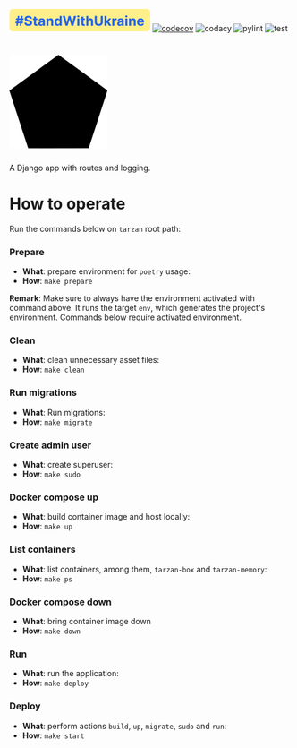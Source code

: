 [![StandWithUkraine](https://raw.githubusercontent.com/vshymanskyy/StandWithUkraine/main/badges/StandWithUkraine.svg)](https://github.com/vshymanskyy/StandWithUkraine/blob/main/docs/README.md)
[![codecov](https://codecov.io/gh/trouchet/tarzan/graph/badge.svg?token=GSYO6WIEMD)](https://codecov.io/gh/trouchet/tarzan)
![codacy](https://github.com/trouchet/tarzan/actions/workflows/codacy.yml/badge.svg)
![pylint](https://github.com/trouchet/tarzan/actions/workflows/pylint.yml/badge.svg)
![test](https://github.com/trouchet/tarzan/actions/workflows/test.yml/badge.svg)

# ![tarzan_title](https://github.com/trouchet/tarzan/blob/133557f070ecd8c2bdc3ab0eadf0de4639000e54/static/images/tarzan_tiny)

A Django app with routes and logging.

# How to operate

Run the commands below on `tarzan` root path:

### Prepare

- **What**: prepare environment for `poetry` usage:
- **How**: `make prepare`

**Remark**: Make sure to always have the environment activated with command above. It runs the target `env`, which generates the project's environment. Commands below require activated environment.

### Clean

- **What**: clean unnecessary asset files:
- **How**: `make clean`

### Run migrations

- **What**: Run migrations:
- **How**: `make migrate`

### Create admin user

- **What**: create superuser:
- **How**: `make sudo`

### Docker compose up

- **What**: build container image and host locally:
- **How**: `make up`

### List containers

- **What**: list containers, among them, `tarzan-box` and `tarzan-memory`:
- **How**: `make ps`

### Docker compose down

- **What**: bring container image down
- **How**: `make down`

### Run

- **What**: run the application:
- **How**: `make deploy`

### Deploy

- **What**: perform actions `build`, `up`, `migrate`, `sudo` and `run`:
- **How**: `make start`
